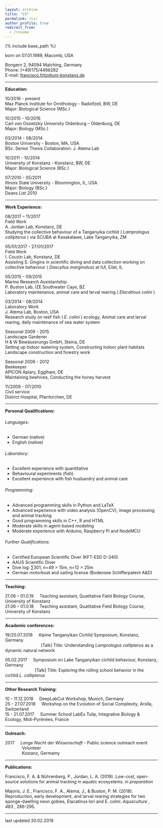 ```yaml
---
layout: archive
title: "CV"
permalink: /cv/
author_profile: true
redirect_from:
  - /resume
---
```


{% include base_path %}

born on 07.01.1989, Macomb, USA

Bongern 2, 94094 Malching, Germany  
Phone: (+49)175/4466282  
E-mail: <francisco.fritz@uni-konstanz.de>


---
**Education:**

10/2016 - present  
Max Planck Institute for Ornithology - Radolfzell, BW, DE  
Major: Biological Science (MSc.)  

10/2015 - 10/2016  
Carl von Ossietzky University Oldenburg – Oldenburg, DE  
Major: Biology (MSc.)  

03/2014 - 08/2014  
Boston University - Boston, MA, USA  
BSc. Senior Thesis Collaboration: J. Atema Lab  

10/2011 - 10/2014  
University of Konstanz - Konstanz, BW, DE  
Major: Biological Science (BSc.)  

07/2010 - 05/2011  
Illinois State University - Bloomington, IL, USA  
Major: Biology (BSc.)  
Deans List 2010

---
**Work Experience:**

08/2017 – 11/2017  
Field Work  
A. Jordan Lab, Konstanz, DE  
Studying the collective behaviour of a Tanganyika cichlid ( _Lamprologus
callipterus_ ) via SCUBA at Kasakalawe, Lake Tanganyika, ZM

05/01/2017 - 27/01/2017  
Field Work  
I. Couzin Lab, Konstanz, DE  
Assisting S. Gingins in scientific diving and data collection working
on collective behaviour ( _Dascyllus marginatus)_ at IUI, Eilat, IL

05/2015 - 09/2015  
Marine Research Assistantship    
P. Buston Lab, IZE Southwater Caye, BZ  
Laboratory maintenance, animal care and larval rearing ( _Elacatinus colini_ )

03/2014 - 08/2014  
Laboratory Work  
J. Atema Lab, Boston, USA  
Research study on reef fish ( _E. colini_ ) ecology, Animal care and larval
rearing, daily maintenance of sea water system

Seasonal 2009 - 2015  
Landscape Gardener  
H & W Bewässerungs GmbH, Steina, DE  
Setting up Indoor watering system, Constructing Indoor plant habitats
Landscape construction and forestry work

Seasonal 2009 - 2012  
Beekeeper  
APICON Apiary, Egglham, DE  
Maintaining beehives, Conducting the honey harvest

11/2009 - 07/2010  
Civil service  
District Hospital, Pfarrkirchen, DE

---
**Personal Qualifications:**

###### Languages:
  - German (native)
  - English (native)

###### Laboratory:
  - Excellent experience with quantitative
  - Behavioural experiments (fish)
  - Excellent experience with fish husbandry and animal care

###### Programming:
  - Advanced programming skills in Python and LaTeX
  - Advanced experience with video analysis (OpenCV), image processing and animal tracking
  - Good programming skills in C++, R and HTML
  - Moderate skills in agent-based modeling
  - Moderate experience with Arduino, Raspberry Pi and NodeMCU

###### Further Qualifications:
  - Certified European Scientific Diver (KFT-ESD D-340)
  - AAUS Scientific Diver
  - Dive log: ∑301, n=49 > 15m, n=12 > 25m
  - German motorboat and sailing license (Bodensee Schifferpatent A&D)

---
**Teaching:**

21.06 – 01.0.19  &nbsp; &nbsp; Teaching assistant, Quatitative Field Biology Course, University of Konstanz  
21.06 – 01.0.18  &nbsp; &nbsp; Teaching assistant, Quatitative Field Biology Course, University of Konstanz

---
**Academic conferences:**

19/20.07.2018  &nbsp; &nbsp; Alpine Tanganyikan Cichlid Symposium, Konstanz, Germany  
&nbsp; &nbsp; &nbsp; &nbsp; &nbsp; &nbsp; &nbsp;   &nbsp; &nbsp; &nbsp; &nbsp; &nbsp; &nbsp; &nbsp; &nbsp; [Talk] Title: Understanding _Lamprologus callipterus_ as a dynamic natural network  

05.02.2017  &nbsp; &nbsp; Symposium on Lake Tanganyikan cichlid behaviour, Konstanz, Germany  
&nbsp; &nbsp; &nbsp; &nbsp; &nbsp; &nbsp; &nbsp;   &nbsp; &nbsp; &nbsp; &nbsp; &nbsp; &nbsp;[Talk] Title: Exploring the rolling school behavior in the cichlid _L. callipterus_

---
**Other Research Training:**

10 - 11.12.2018   &nbsp; &nbsp; DeepLabCut Workshop, Munich, Germany  
25 - 27.07.2018   &nbsp; &nbsp; Workshop on the Evolution of Social Complexity, Arolla, Switzerland  
15 - 21.07.2017   &nbsp; &nbsp; Summer School LabEx Tulip, Integrative Biology & Ecology, Midi-Pyrénées, France

---
**Outreach:**

2017   &nbsp; &nbsp; *Lange Nacht der Wissenschaft* - Public science outreach event  
       &nbsp; &nbsp; &nbsp; &nbsp;   &nbsp; &nbsp; &nbsp; Volunteer  
       &nbsp; &nbsp; &nbsp; &nbsp;   &nbsp; &nbsp; &nbsp;  Kostanz, Germamy

---
**Publications:**

Francisco, F. A. & Nührenberg, P., Jordan, L. A. (2019). Low-cost, open-source solutions for animal
tracking in aquatic ecosystems. _in preparation_

Majoris, J. E., Francisco, F. A., Atema, J., & Buston, P. M. (2018). Reproduction, early development, and
larval rearing strategies for two sponge-dwelling neon gobies, Elacatinus lori and E. colini. _Aquaculture_ ,
_483_ , 286-295.

---

last updated 20.02.2019
